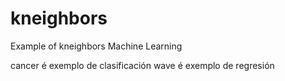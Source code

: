 # kneighbors
Example of kneighbors Machine Learning

cancer é exemplo de clasificación
wave é exemplo de regresión
